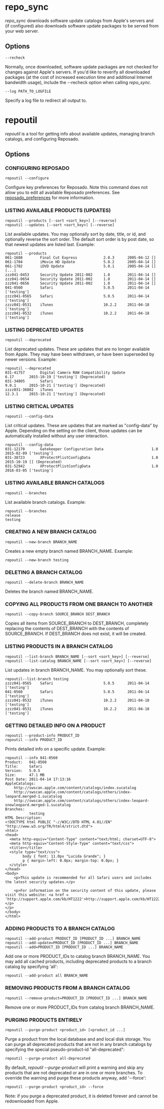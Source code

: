 # repo_sync

*repo_sync* downloads software update catalogs from Apple's servers and (if configured) also downloads software update packages to be served from your web server.


## Options

	--recheck

Normally, once downloaded, software update packages are not checked for changes against Apple's servers. If you'd like to reverify all downloaded packages (at the cost of increased execution time and additional Internet bandwidth usage), include the --recheck option when calling *repo_sync*.

	--log PATH_TO_LOGFILE

Specify a log file to redirect all output to.


# repoutil

*repoutil* is a tool for getting info about available updates, managing branch catalogs, and configuring Reposado.


## Options


### CONFIGURING REPOSADO
	
	repoutil --configure

Configure key preferences for Reposado. Note this command does not allow you to edit all available Reposado preferences. See [reposado_preferences](./reposado_preferences.md) for more information.


### LISTING AVAILABLE PRODUCTS (UPDATES)
	
	repoutil --products [--sort <sort_key>] [--reverse]
	repoutil --updates [--sort <sort_key>] [--reverse]
                        
List available updates. You may optionally sort by date, title, or id, and optionally reverse the sort order. The default sort order is by post date, so that newest updates are listed last. 
Example:

	repoutil --products
	061-1688        Final Cut Express            2.0.3      2005-04-12 [] 
	061-1704        iMovie HD Update             5.0.2      2005-04-14 [] 
	061-1702        iDVD Update                  5.0.1      2005-04-14 [] 
	[...]
	zzz041-0453     Security Update 2011-002     1.0        2011-04-14 [] 
	zzz041-0654     Security Update 2011-002     1.0        2011-04-14 [] 
	zzz041-0656     Security Update 2011-002     1.0        2011-04-14 [] 
	041-0560        Safari                       5.0.5      2011-04-14 ['testing'] 
	zzzz041-0565    Safari                       5.0.5      2011-04-14 ['testing'] 
	zzzz041-0531    iTunes                       10.2.2     2011-04-18 ['testing'] 
	zzzz041-0532    iTunes                       10.2.2     2011-04-18 ['testing']


### LISTING DEPRECATED UPDATES
	
	repoutil --deprecated
                        
List deprecated updates. These are updates that are no longer available from Apple. 
They may have been withdrawn, or have been superseded by newer versions. Example:

	repoutil --deprecated
	031-41757       Digital Camera RAW Compatibility Update            6.17       2015-10-19 ['testing'] (Deprecated)
	031-34805       Safari                                             9.0.1      2015-10-21 ['testing'] (Deprecated)
	zzzz031-36002   iTunes                                             12.3.1     2015-10-21 ['testing'] (Deprecated)

### LISTING CRITICAL UPDATES
	
	repoutil --config-data
                        
List critical updates. These are updates that are marked as "config-data" by Apple. 
Depending on the setting on the client, those updates can be automatically installed without 
any user interaction.

	repoutil --config-data
	031-12170       Gatekeeper Configuration Data                      1.0        2015-02-09 ['testing'] 
	031-38723       XProtectPlistConfigData                            1.0        2015-10-19 [] (Deprecated)
	031-52942       XProtectPlistConfigData                            1.0        2016-03-05 ['testing'] 


### LISTING AVAILABLE BRANCH CATALOGS
	
	repoutil --branches
                      
List available branch catalogs. Example:

	repoutil --branches
	release
	testing


### CREATING A NEW BRANCH CATALOG
	
	repoutil --new-branch BRANCH_NAME

Creates a new empty branch named BRANCH_NAME. Example:

	repoutil --new-branch testing


### DELETING A BRANCH CATALOG
	
	repoutil --delete-branch BRANCH_NAME

Deletes the branch named BRANCH_NAME.


### COPYING ALL PRODUCTS FROM ONE BRANCH TO ANOTHER
	
	repoutil --copy-branch SOURCE_BRANCH DEST_BRANCH

Copies all items from SOURCE_BRANCH to DEST_BRANCH, completely replacing the contents of DEST_BRANCH with the contents of SOURCE_BRANCH. If DEST_BRANCH does not exist, it will be created.


### LISTING PRODUCTS IN A BRANCH CATALOG
	
	repoutil --list-branch BRANCH_NAME [--sort <sort_key>] [--reverse]
	repoutil --list-catalog BRANCH_NAME [--sort <sort_key>] [--reverse]

List updates in branch BRANCH_NAME. You may optionally sort these.

	repoutil--list-branch testing 
	zzzz041-0565    Safari                       5.0.5      2011-04-14 ['testing'] 
	041-0560        Safari                       5.0.5      2011-04-14 ['testing'] 
	zzzz041-0532    iTunes                       10.2.2     2011-04-18 ['testing'] 
	zzzz041-0531    iTunes                       10.2.2     2011-04-18 ['testing'] 


### GETTING DETAILED INFO ON A PRODUCT
	
	repoutil --product-info PRODUCT_ID
	repoutil --info PRODUCT_ID
                        
Prints detailed info on a specific update. Example:

	repoutil --info 041-0560
	Product:   041-0560
	Title:     Safari
	Version:   5.0.5
	Size:      47.1 MB
	Post Date: 2011-04-14 17:13:16
	AppleCatalogs:
	    http://swscan.apple.com/content/catalogs/index.sucatalog
	    http://swscan.apple.com/content/catalogs/others/index-leopard.merged-1.sucatalog
	    http://swscan.apple.com/content/catalogs/others/index-leopard-snowleopard.merged-1.sucatalog
	Branches:
	           testing
	HTML Description:
	<!DOCTYPE html PUBLIC "-//W3C//DTD HTML 4.01//EN" "http://www.w3.org/TR/html4/strict.dtd">
	<html>
	<head>
	  <meta http-equiv="Content-Type" content="text/html; charset=UTF-8">
	  <meta http-equiv="Content-Style-Type" content="text/css">
	  <title></title>
	  <style type="text/css">
	        body { font: 11.0px "Lucida Grande"; }
	        p { margin-left: 0.0px; margin-top: 0.0px; }
	  </style>
	</head>
	<body>
	    <p>This update is recommended for all Safari users and includes the latest security updates.</p>
	
	    <p>For information on the security content of this update, please visit this website: <a href = 'http://support.apple.com/kb/HT1222'>http://support.apple.com/kb/HT1222</a>.</p>
	</p>
	</body>
	</html>


### ADDING PRODUCTS TO A BRANCH CATALOG
	
	repoutil --add-product PRODUCT_ID [PRODUCT_ID ...] BRANCH_NAME
	repoutil --add-update=PRODUCT_ID [PRODUCT_ID ...] BRANCH_NAME
	repoutil --add=PRODUCT_ID [PRODUCT_ID ...] BRANCH_NAME
                        
Add one or more PRODUCT_IDs to catalog branch BRANCH_NAME.
You may add all cached products, including deprecated products to a branch catalog by specifying 'all':

	repoutil --add-product all BRANCH_NAME


### REMOVING PRODUCTS FROM A BRANCH CATALOG
	
	repoutil --remove-product=PRODUCT_ID [PRODUCT_ID ...] BRANCH_NAME
	                        
Remove one or more PRODUCT_IDs from catalog branch BRANCH_NAME.


### PURGING PRODUCTS ENTIRELY
	
	repoutil --purge-product <product_id> [<product_id ...]
 
Purge a product from the local database and and local disk storage.
You can purge all deprecated products that are not in any branch catalogs by specifying the special pseudo-product-id "all-deprecated":

	repoutil --purge-product all-deprecated

By default, *repoutil --purge-product* will print a warning and skip any products that are not deprecated or are in one or more branches.
To override the warning and purge these products anyway, add '--force':

	repoutil --purge-product <product_id> --force

Note: if you purge a deprecated product, it is deleted forever and cannot be redownloaded from Apple.
